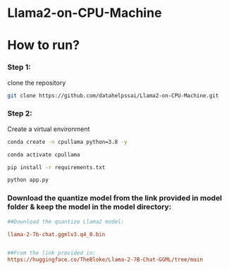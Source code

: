 # Llama2-on-CPU-Machine

# How to run?

### Step 1:

clone the repository

```bash
git clone https://github.com/datahelpssai/Llama2-on-CPU-Machine.git
```

### Step 2:

Create a virtual environment

```bash
conda create -n cpullama python=3.8 -y
```

```bash
conda activate cpullama
```

```bash
pip install -r requirements.txt
```

```bash
python app.py
```

### Download the quantize model from the link provided in model folder & keep the model in the model directory:


```ini
##Download the quantize Llama2 model:

llama-2-7b-chat.ggmlv3.q4_0.bin


##From the link provided in:
https://huggingface.co/TheBloke/Llama-2-7B-Chat-GGML/tree/main
```


